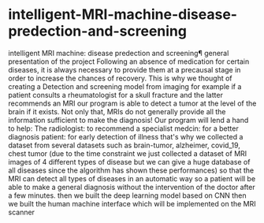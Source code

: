 # intelligent-MRI-machine-disease-predection-and-screening
intelligent MRI machine: disease predection and screening¶ general presentation of the project Following an absence of medication for certain diseases, it is always necessary to provide them at a precausal stage in order to increase the chances of recovery. This is why we thought of creating a Detection and screening model from imaging for example if a patient consults a rheumatologist for a skull fracture and the latter recommends an MRI our program is able to detect a tumor at the level of the brain if it exists. Not only that, MRIs do not generally provide all the information sufficient to make the diagnosis! Our program will lend a hand to help:  The radiologist: to recommend a specialist medcin: for a better diagnosis patient: for early detection of illness  that's why we collected a dataset from several datasets such as brain-tumor, alzheimer, covid_19, chest tumor (due to the time constraint we just collected a dataset of MRI images of 4 different types of disease but we can give a huge database of all diseases since the algorithm has shown these performances) so that the MRI can detect all types of diseases in an automatic way so a patient will be able to make a general diagnosis without the intervention of the doctor after a few minutes.  then we built the deep learning model based on CNN then we built the human machine interface which will be implemented on the MRI scanner
